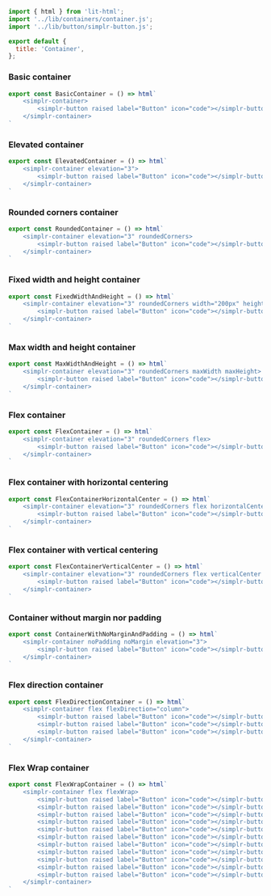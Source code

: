 ```js script
import { html } from 'lit-html';
import '../lib/containers/container.js';
import '../lib/button/simplr-button.js';

export default {
  title: 'Container',
};
```

### Basic container

```js preview-story
export const BasicContainer = () => html`
    <simplr-container>
        <simplr-button raised label="Button" icon="code"></simplr-button>
    </simplr-container>
`
```

### Elevated container

```js preview-story
export const ElevatedContainer = () => html`
    <simplr-container elevation="3">
        <simplr-button raised label="Button" icon="code"></simplr-button>
    </simplr-container>
`
```

### Rounded corners container

```js preview-story
export const RoundedContainer = () => html`
    <simplr-container elevation="3" roundedCorners>
        <simplr-button raised label="Button" icon="code"></simplr-button>
    </simplr-container>
`
```

### Fixed width and height container

```js preview-story
export const FixedWidthAndHeight = () => html`
    <simplr-container elevation="3" roundedCorners width="200px" height="75px">
        <simplr-button raised label="Button" icon="code"></simplr-button>
    </simplr-container>
`
```

### Max width and height container

```js preview-story
export const MaxWidthAndHeight = () => html`
    <simplr-container elevation="3" roundedCorners maxWidth maxHeight>
        <simplr-button raised label="Button" icon="code"></simplr-button>
    </simplr-container>
`
```

### Flex container

```js preview-story
export const FlexContainer = () => html`
    <simplr-container elevation="3" roundedCorners flex>
        <simplr-button raised label="Button" icon="code"></simplr-button>
    </simplr-container>
`
```

### Flex container with horizontal centering

```js preview-story
export const FlexContainerHorizontalCenter = () => html`
    <simplr-container elevation="3" roundedCorners flex horizontalCenter>
        <simplr-button raised label="Button" icon="code"></simplr-button>
    </simplr-container>
`
```

### Flex container with vertical centering

```js preview-story
export const FlexContainerVerticalCenter = () => html`
    <simplr-container elevation="3" roundedCorners flex verticalCenter height="200px">
        <simplr-button raised label="Button" icon="code"></simplr-button>
    </simplr-container>
`
```

### Container without margin nor padding

```js preview-story
export const ContainerWithNoMarginAndPadding = () => html`
    <simplr-container noPadding noMargin elevation="3">
        <simplr-button raised label="Button" icon="code"></simplr-button>
    </simplr-container>
`
```

### Flex direction container

```js preview-story
export const FlexDirectionContainer = () => html`
    <simplr-container flex flexDirection="column">
        <simplr-button raised label="Button" icon="code"></simplr-button>
        <simplr-button raised label="Button" icon="code"></simplr-button>
        <simplr-button raised label="Button" icon="code"></simplr-button>
    </simplr-container>
`
```

### Flex Wrap container

```js preview-story
export const FlexWrapContainer = () => html`
    <simplr-container flex flexWrap>
        <simplr-button raised label="Button" icon="code"></simplr-button>
        <simplr-button raised label="Button" icon="code"></simplr-button>
        <simplr-button raised label="Button" icon="code"></simplr-button>
        <simplr-button raised label="Button" icon="code"></simplr-button>
        <simplr-button raised label="Button" icon="code"></simplr-button>
        <simplr-button raised label="Button" icon="code"></simplr-button>
        <simplr-button raised label="Button" icon="code"></simplr-button>
        <simplr-button raised label="Button" icon="code"></simplr-button>
        <simplr-button raised label="Button" icon="code"></simplr-button>
        <simplr-button raised label="Button" icon="code"></simplr-button>
        <simplr-button raised label="Button" icon="code"></simplr-button>
    </simplr-container>
`
```
